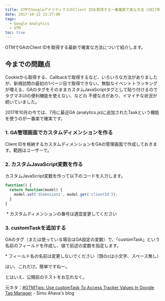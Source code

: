 ```yaml
---
title: GTMでGoogleアナリティクスのClient IDを取得する一番確実で楽な方法（2017年版）
date: 2017-10-12 13:27:00
tags:
  - Google Analytics
  - GTM
toc: true
---
```

GTMでGAのClient IDを取得する最新で確実な方法について紹介します。
<!-- more -->

## 今までの問題点
Cookieから取得する、Callbackで取得するなど、いろいろな方法がありましたが、新規訪問の最初の1ページ目で取得できない、無駄なイベントトラッキングが増える、GAのタグをそのままカスタムJavaScriptタグとして貼り付けるので タグマネUIの便利機能を使えない、などの 不便な点があり、イマイチな状況が続いていました。

2017年10月の今では、7月に最近GA (analytics.js)に追加されたTaskという機能を使うのが一番楽で確実です。

### 1. GA管理画面でカスタムディメンションを作る
Client IDを格納するカスタムディメンションをGAの管理画面で作成しておきます。範囲はユーザーで。

### 2. カスタムJavaScript変数を作る
カスタムJavaScript変数を作って以下のコードを入力します。

```javascript
function() {
  return function(model) {
    model.set('dimension1', model.get('clientId'));
  }
}
```

<img src="//res.cloudinary.com/mak00s/image/upload/f_auto,w_auto:200:800/v1523889243/gtm-ga-client-id-01.png" alt="" sizes="100vw" />
* カスタムディメンションの番号は適宜変更してください

### 3. customTaskを追加する
GAのタグ（または使っている場合はGA設定の変数）で、「customTask」という名前のフィールドを作成し、値で前述の変数を指定します。

<img src="//res.cloudinary.com/mak00s/image/upload/f_auto,w_auto:200:800/v1523889243/gtm-ga-client-id-02.png" alt="" sizes="100vw" />
* フィールド名の名前は変更しないでください（頭のcは小文字、スペース無し）

はい、これだけ。簡単ですねー。

とはいえ、公開前のテストをお忘れなく。

元ネタ：[#GTMTips: Use customTask To Access Tracker Values In Google Tag Manager](https://www.simoahava.com/gtm-tips/use-customtask-access-tracker-values-google-tag-manager/) - Simo Ahava's blog
